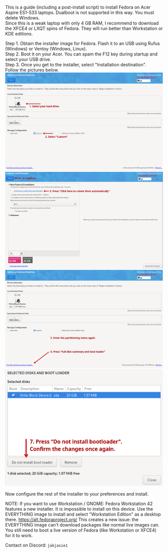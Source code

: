 This is a guide (including a post-install script) to install Fedora on Acer Aspire ES1-533 laptops. Dualboot is not supported in this way. You must delete Windows. <br>
Since this is a weak laptop with only 4 GB RAM, I recommend to download the XFCE4 or LXQT spins of Fedora. They will run better than Workstation or KDE editions. <br>

Step 1. Obtain the installer image for Fedora. Flash it to an USB using Rufus (Windows) or Ventoy (Windows, Linux). <br>
Step 2. Boot it on your Acer. You can spam the F12 key during startup and select your USB drive. <br>
Step 3. Once you get to the installer, select "Installation destination". <br>
Follow the pictures below.
![Description](https://github.com/jakjasie1/linux-es1/blob/main/screenshots/Screenshot_20250705_115845.png?raw=true)
![Description](https://github.com/jakjasie1/linux-es1/blob/main/screenshots/Screenshot_20250705_120018.png?raw=true)
![Description](https://github.com/jakjasie1/linux-es1/blob/main/screenshots/Screenshot_20250705_120133.png?raw=true)
![Description](https://github.com/jakjasie1/linux-es1/blob/main/screenshots/Screenshot_20250705_120347.png?raw=true)

Now configure the rest of the installer to your preferences and install.



NOTE: If you want to use Workstation / GNOME:
Fedora Workstation 42 features a new installer. It is impossible to install on this device. Use the EVERYTHING image to install and select "Workstation Edition" as a desktop there. https://alt.fedoraproject.org/
This creates a new issue: the EVERYTHING image can't download packages like normal live images can. You still need to boot a live version of Fedora (like Workstation or XFCE4) for it to work.

Contact on Discord: `jakjasie1`
